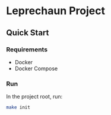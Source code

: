 # Leprechaun Project

## Quick Start

### Requirements

- Docker
- Docker Compose

### Run

In the project root, run:

```bash
make init
```
